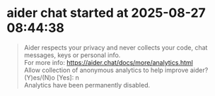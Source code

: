
# aider chat started at 2025-08-27 08:44:38

> Aider respects your privacy and never collects your code, chat messages, keys or personal info.  
> For more info: https://aider.chat/docs/more/analytics.html  
> Allow collection of anonymous analytics to help improve aider? (Y)es/(N)o [Yes]: n  
> Analytics have been permanently disabled.  
